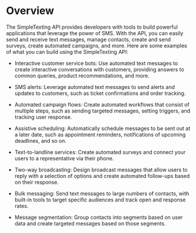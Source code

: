 # Overview

The SimpleTexting API provides developers with tools to build powerful applications that leverage the power of SMS. With the API, you can easily send and receive text messages, manage contacts, create and send surveys, create automated campaigns, and more. Here are some examples of what you can build using the SimpleTexting API:

- Interactive customer service bots: Use automated text messages to create interactive conversations with customers, providing answers to common queries, product recommendations, and more.

- SMS alerts: Leverage automated text messages to send alerts and updates to customers, such as ticket confirmations and order tracking.

- Automated campaign flows: Create automated workflows that consist of multiple steps, such as sending targeted messages, setting triggers, and tracking user response.

- Assistive scheduling: Automatically schedule messages to be sent out at a later date, such as appointment reminders, notifications of upcoming deadlines, and so on.

- Text-to-landline services: Create automated surveys and connect your users to a representative via their phone.

- Two-way broadcasting: Design broadcast messages that allow users to reply with a selection of options and create automated follow-ups based on their response.

- Bulk messaging: Send text messages to large numbers of contacts, with built-in tools to target specific audiences and track open and response rates.

- Message segmentation: Group contacts into segments based on user data and create targeted messages based on those segments.
